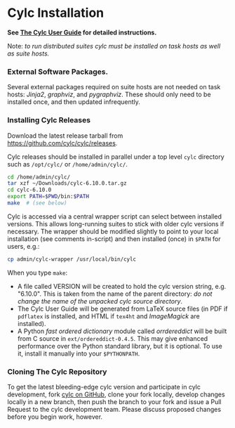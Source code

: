 # Cylc Installation

**See [The Cylc User Guide](https://cylc.github.io/cylc/#documentation) for
detailed instructions.**

Note: *to run distributed suites cylc must be installed on task hosts as well as suite
hosts.*

### External Software Packages.

Several external packages required on suite hosts are not needed on task hosts:
*Jinja2*, *graphviz*, and *pygraphviz*.  These should only need to be installed
once, and then updated infrequently.

### Installing Cylc Releases

Download the latest release tarball from https://github.com/cylc/cylc/releases.

Cylc releases should be installed in parallel under a top level `cylc`
directory such as `/opt/cylc/` or `/home/admin/cylc/`.

```bash
cd /home/admin/cylc/
tar xzf ~/Downloads/cylc-6.10.0.tar.gz
cd cylc-6.10.0
export PATH=$PWD/bin:$PATH
make  # (see below)
```

Cylc is accessed via a central wrapper script can select between installed
versions. This allows long-running suites to stick with older cylc versions
if necessary. The wrapper should be modified slightly to point to your
local installation (see comments in-script) and then installed (once) in
`$PATH` for users, e.g.:
```bash
cp admin/cylc-wrapper /usr/local/bin/cylc
```

When you type `make`: 
  * A file called VERSION will be created to hold the cylc version string,
  e.g. "6.10.0".  This is taken from the name of the parent directory: *do not
  change the name of the unpacked cylc source directory*.
  * The Cylc User Guide will be generated from LaTeX source files (in PDF if
  `pdflatex` is installed, and HTML if `tex4ht` and *ImageMagick* are
  installed).
  * A Python *fast ordered dictionary* module called *orrdereddict*  will be
  built from C source in `ext/ordereddict-0.4.5`.  This may give enhanced
  performance over the Python standard library, but it is optional.  To use it,
  install it manually into your `$PYTHONPATH`.

### Cloning The Cylc Repository

To get the latest bleeding-edge cylc version and participate in cylc
development, fork [cylc on GitHub](https://github.com/cylc/cylc), clone your
fork locally, develop changes locally in a new branch, then push the branch to
your fork and issue a Pull Request to the cylc development team.  Please
discuss proposed changes before you begin work, however.
